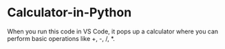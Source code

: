 # Calculator-in-Python
When you run this code in VS Code, it pops up a calculator where you can perform basic operations like +, -, /, *.
